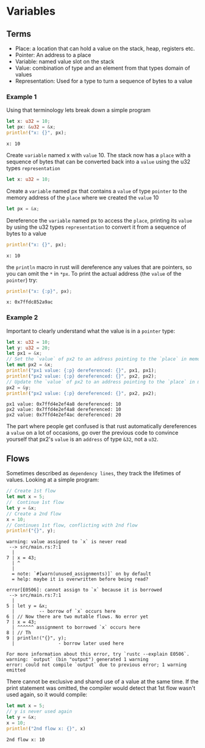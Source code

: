 # Variables
## Terms
- Place: a location that can hold a value on the stack, heap, registers etc.
- Pointer: An address to a place
- Variable: named value slot on the stack
- Value: combination of type and an element from that types domain of values
- Representation: Used for a type to turn a sequence of bytes to a value

### Example 1
Using that terminology lets break down a simple program
```rust
let x: u32 = 10;
let px: &u32 = &x;
println!("x: {}", px);
```
```output
x: 10
```
Create `variable` named x with `value` 10. The stack now has a `place` with a sequence of bytes that can be converted back into a `value` using the u32 types `representation`
```rust
let x: u32 = 10;
```
Create a `variable` named px that contains a `value` of type `pointer` to the memory address of the `place` where we created the `value` 10
```rust
let px = &x;
```
Dereference the `variable` named px to access the `place`, printing its `value` by using the u32 types `representation` to convert it from a sequence of bytes to a value
```rust
println!("x: {}", px);
```
```output
x: 10
```
the `println` macro in rust will dereference any values that are pointers, so you can omit the `*` in `*px`. To print the actual address (the `value` of the `pointer`) try:
```rust
println!("x: {:p}", px);
```
```output
x: 0x7ffdc852a9ac
```
### Example 2
Important to clearly understand what the value is in a `pointer` type:
```rust
let x: u32 = 10;
let y: u32 = 20;
let px1 = &x;
// Set the `value` of px2 to an address pointing to the `place` in memory containing the value 10
let mut px2 = &x;
println!("px1 value: {:p} dereferenced: {}", px1, px1);
println!("px2 value: {:p} dereferenced: {}", px2, px2);
// Update the `value` of px2 to an address pointing to the `place` in memory containing the value 20
px2 = &y;
println!("px2 value: {:p} dereferenced: {}", px2, px2);
```
```output
px1 value: 0x7ffd4e2ef4a8 dereferenced: 10
px2 value: 0x7ffd4e2ef4a8 dereferenced: 10
px2 value: 0x7ffd4e2ef4ac dereferenced: 20
```
The part where people get confused is that rust automatically dereferences a `value` on a lot of occasions, go over the previous code to convince yourself that px2's `value` is an `address` of type `&32`, not a `u32`.

## Flows
Sometimes described as `dependency lines`, they track the lifetimes of values.
Looking at a simple program:
```rust
// Create 1st flow
let mut x = 5;
//  Continue 1st flow
let y = &x;
// Create a 2nd flow
x = 10;
// Continues 1st flow, conflicting with 2nd flow
println!("{}", y);
```
```output
warning: value assigned to `x` is never read
 --> src/main.rs:7:1
  |
7 | x = 43;
  | ^
  |
  = note: `#[warn(unused_assignments)]` on by default
  = help: maybe it is overwritten before being read?

error[E0506]: cannot assign to `x` because it is borrowed
 --> src/main.rs:7:1
  |
5 | let y = &x;
  |         -- borrow of `x` occurs here
6 | // Now there are two mutable flows. No error yet
7 | x = 43;
  | ^^^^^^ assignment to borrowed `x` occurs here
8 | // Th
9 | println!("{}", y);
  |                - borrow later used here

For more information about this error, try `rustc --explain E0506`.
warning: `output` (bin "output") generated 1 warning
error: could not compile `output` due to previous error; 1 warning emitted
```

There cannot be exclusive and shared use of a value at the same time. If the print statement was omitted, the compiler would detect that 1st flow wasn't used again, so it would compile:

```rust
let mut x = 5;
// y is never used again
let y = &x;
x = 10;
println!("2nd flow x: {}", x)
```
```output
2nd flow x: 10
```
